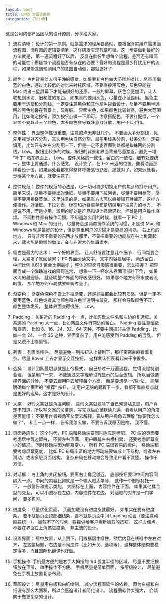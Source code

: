 ```yaml
---
layout: post
title: LNKS 的设计原则
categories: [Think]
---
```


这是公司内部产品团队的设计原则，分享给大家。

1. 流程清晰： 设计的第一原则，就是需求的理解要透彻，要根据真实用户需求画流程图，流程图的逻辑要清晰，这样研发实现有章可循。这一步要做到最好的方法就是， 第一遍流程好了以后， 反复在脑袋里想每个流程，是否还有精简的可能性？质疑每个流程是否有存在的必要？最好的流程是最少打扰用户的流程，如果能做到预测用户的意图自动做，那就更好了

2. 颜色： 白色背景给人很干净的感觉，如果要和白色做大范围的对比，尽量用偏蓝的白色，通过比较低的对比来衬托区域，不要直接用灰色，灰色只能在 Mac 或者三星屏幕下才能有很好的还原，一般的屏幕，灰色会更加深，让人联想到水泥、旧和脏的东西。 如果真的要用灰色，尽量在小范围用。 黑色主要用于边框和分割线，一定要注意黑色和其他颜色挨着设计，尽量不要用半透明的黑色线叠在背景上，显得脏。 界面主色，如果颜色比较鲜亮，避免大范围用，比如确定按钮，添加按钮点缀一下即可。注意搭配色，不要红配绿，一个界面不要超过三个颜色，太多颜色会导致注意力分散，用户不知所措。

3. 整体性： 界面整体性很重要，注意的点无非就几个。 不要画太多分割线，优先用视觉对齐分割，其次用色块自然分割，最差用线条分割，线条分割一定要慎用，比如只有左右分割用一下，但是一定不能界面到处都是蜘蛛网的分割线，Low。 按钮比较多的时候，按钮的背景和界面背景尽量接近，避免一堆 “补丁“ 粘在界面上， Low。 控件风格的一致性，留白的一致性，细节处要统一，整体上要通透。什么感觉， 设计完了，在 1~2 米远的位置，像看油画那样看设计图，如果远处看都觉得整体呼吸感很舒服，那就对了，如果远处看，觉得某个地方乱，就要注意了。

4. 控件规范： 控件的规范的心法是，尽一切可能少切换用户的焦点和打断用户。 简单来说，尽量不要弹出对话框，尽量不要用下拉列表，尽量不要用标签，尽量不要用折叠菜单。这里注意的是，如果有方法可以直接铺开就铺开，这样方便操作。对话框、下拉列表、标签和折叠菜单都是切换用户注意力的地方， 不是说不用，而是少用，滥用的好处是产品和设计师很轻松，坏处是用户操作麻烦。 不同控件都有操作习惯，不知道怎么用的时候，就看一下 PC 上 Windows 和 Mac 的设计， 尽量符合这两款操作系统的习惯，不是说 Mac 和 Windows 就是最好的设计，但是尊重用户的习惯才是更高的境界。 右上角的地方， 只有非常不重要的东西才放那里，不要把重要的功能放在右上角藏起来，藏功能是偷懒的做法，会有非常大的售后成本。

5. 留白是最大的艺术： 一个好的界面， 让人舒服要注意几个细节， 行间距要合理，太紧凑了就阅读累； PC 界面阅读文字， 文字内容要居中， 两边留白， 中间比例 0.618 黄金比例最好； 整体的界面呼吸感很重要，怎么把握？ 把界面当成一个弹珠游戏的障碍迷宫， 想象一下一杯水从界面顶部往下倒， 如果水流的越通畅， 就证明整个界面的呼吸感很好， 如果哪个地方有积水或者流的慢， 那个地方的布局就要重新考量了。

6. 渐变色： 渐变色深色不管上下拉渐变，还是斜拉都会比较有质感。但是一定不要用蓝色、红色或者其他颜色和白色半透明拉渐变， 那样会导致颜色不正， 颜色整体发灰， 整体界面变得很脏， Low。

7. Padding： 关系近的 Padding 小一点，比如网盘文件名和左边的复选框。关系远的 Padding 大一点，比如网盘文件行两边的留白。 Padding 要注意倍数和规范， 比如 8、16、24、32、64 这种，不要中间搞非主流 Padding，比如一会 24， 一会 35 这种，界面复杂了，用户能感受到 Padding 的混乱， 但是又说不上哪里怪。

8. 列表： 列表类控件， 尽量避免一列按钮从上铺到下，那样密密麻麻看着复杂。尽量 Hover 上去才显示交互按钮， 这样默认列表看起来干净很多。

9. 选择： 设计团队最切忌就是上帝模式， 自己想过千万遍流程， 觉得流程特别合理， 但是用户一来， 不能通过文字理解没有显示的后台逻辑。 所以当做选择界面的时候， 不要去跟用户去解释每个方案， 而是要想尽一切办法， 能够明确每个页面的 ”推荐“ 按钮， 让用户无脑的跟着下一步，看都不看直接点就是更好的选择，这才是好的设计。

10. 文案： 好的文案就是角度问题， 差的文案就是除了自己知道啥意思，用户肯定不知道。所以写文案的关键是，写完以后心里默读几遍，看看从用户的角度是否能懂？ 不要用作者视角写文案去解释，要从用户视角去理解 ”你要我怎么做？“， 和上一点一样， 告诉我怎么做，不要告诉我原因是啥， 我不懂。

11. 页面适应性： 这个时代，PC 端和移动端要同时适应是标配。 PC 端的页面要考虑居中两边留白， 不要左右顶满， 用户眼睛左右横扫累， 还要考虑屏幕变小的情况。 同时移动端因为屏幕变小， 所有 PC 端很容易的控件， 移动端都要考虑屏幕宽度， 比如 PC 布局丰富的地方移动端要做成上下结构，或者左右滑动，或者多层页面结构。 复杂布局在移动端会导致用户看不清楚， 操作不方便。

12. 对话框： 右上角的关闭按钮，要离右上角足够近。 底部按钮要和中间内容间隔大一点。 中间的内容比如就是一个输入框太单薄， 就作一个图标衬托一下， 一般警告和提示类的， 大图标在上面， 内容控件在下面。 如果其他揉合型的交互， 可以小图标在左边，内容控件在右边。 对话框的对齐是一门学问， 要多练习。

13. 进度条： 尽量优化页面， 页面加载没有进度条就最好， 如果实在要有进度条， 要不就是页面顶部细线条，要不就是页面中间 Loading 动画（要注意动画要统一）， 加载不了的时候，要提供给客户重新加载的按钮。 这样方便点。 不要在界面右上角搞进度条， 非主流的设计。

14. 设置界面： 居中放置，从上到下，用线框居中框住，然后内容在线框中左右对齐， 左边是标题，右边是不同控件（比如开关、选项等），这样整体结构要稳定得多，而且国际化翻译也好做。

15. 手机操作: 手机最方便的是右手大拇指的 1/4 弧度半径的区域， 尽量不要把按钮放在顶部， 单手操作不方便。 手机尽量是简单页面， 多层级设计， 尽量避免在手机上放置复杂布局。

16. 草图设计： 尽量用白板和白纸绘制， 减少流程图软件的依赖。 因为白板和白纸没有那么大面积，所以会逼迫设计者简化设计。 流程图软件太强大， 会倾向于做更复杂的设计。
